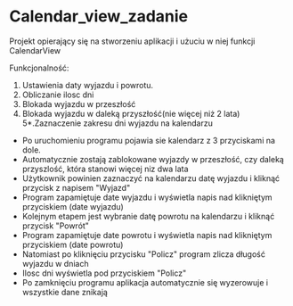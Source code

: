 # Calendar_view_zadanie

Projekt opierający się na stworzeniu aplikacji i użuciu w niej funkcji CalendarView

Funkcjonalność:
1. Ustawienia daty wyjazdu i powrotu.
2. Obliczanie ilosc dni
3. Blokada wyjazdu w przeszłość
4. Blokada wyjazdu w daleką przyszłość(nie więcej niż 2 lata)
5*.Zaznaczenie zakresu dni wyjazdu na kalendarzu 


- Po uruchomieniu programu pojawia sie kalendarz z 3 przyciskami na dole.
- Automatycznie zostają zablokowane wyjazdy w przeszłość, czy daleką przyszlość, która stanowi więcej niz dwa lata
- Użytkownik powinien zaznaczyć na kalendarzu datę wyjazdu i kliknąć przycisk z napisem "Wyjazd"
- Program zapamiętuje date wyjazdu i wyświetla napis nad klikniętym przyciskiem (date wyjazdu)
- Kolejnym etapem jest wybranie datę powrotu na kalendarzu i kliknąć przycisk "Powrót"
- Program zapamiętuje date powrotu i wyświetla napis nad klikniętym przyciskiem (date powrotu)
- Natomiast po kliknięciu przycisku "Policz" program zlicza długość wyjazdu w dniach
- Ilosc dni wyświetla pod przyciskiem "Policz"
- Po zamknięciu programu aplikacja automatycznie się wyzerowuje i wszystkie dane znikają
